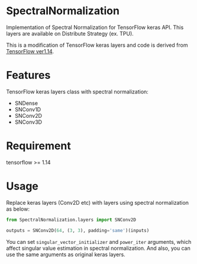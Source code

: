 # SpectralNormalization
Implementation of Spectral Normalization for TensorFlow keras API.
This layers are available on Distribute Strategy (ex. TPU).

This is a modification of TensorFlow keras layers and code is derived from [TensorFlow ver1.14](https://github.com/tensorflow/tensorflow/tree/r1.14/tensorflow).

# Features
TensorFlow keras layers class with spectral normalization:
* SNDense
* SNConv1D
* SNConv2D
* SNConv3D

# Requirement
tensorflow >= 1.14

# Usage
Replace keras layers (Conv2D etc) with layers using spectral normalization as below:
```python
from SpectralNormalization.layers import SNConv2D

outputs = SNConv2D(64, (3, 3), padding='same')(inputs)
```

You can set `singular_vector_initializer` and `power_iter` arguments, which affect singular value estimation in spectral normalization.
And also, you can use the same arguments as original keras layers.
